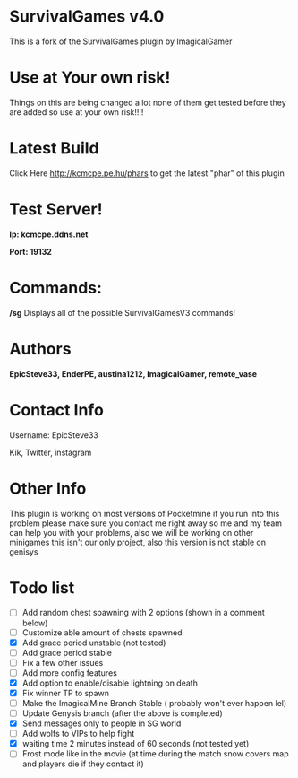 # SurvivalGames v4.0
This is a fork of the SurvivalGames plugin by ImagicalGamer

# Use at Your own risk!
Things on this are being changed a lot none of them get tested before they are added so use at your own risk!!!!

# Latest Build
Click Here http://kcmcpe.pe.hu/phars to get the latest "phar" of this plugin 

# Test Server!
**Ip: kcmcpe.ddns.net**

**Port: 19132**

# Commands:

**/sg** Displays all of the possible SurvivalGamesV3 commands!

# Authors
**EpicSteve33, EnderPE, austina1212, ImagicalGamer, remote_vase**

# Contact Info

Username: EpicSteve33 

Kik, Twitter, instagram

# Other Info

This plugin is working on most versions of Pocketmine if you run into this problem please make sure you contact me right away so me and my team can help you with your problems, also we will be working on other minigames this isn't our only project, also this version is not stable on genisys

# Todo list

- [ ] Add random chest spawning with 2 options (shown in a comment below)
- [ ] Customize able amount of chests spawned
- [x] Add grace period unstable (not tested)
- [ ] Add grace period stable
- [ ] Fix a few other issues
- [ ] Add more config features
- [x] Add option to enable/disable lightning on death
- [x] Fix winner TP to spawn
- [ ] Make the ImagicalMine Branch Stable ( probably won't ever happen lel)
- [ ] Update Genysis branch (after the above is completed)
- [x] Send messages only to people in SG world
- [ ] Add wolfs to VIPs to help fight
- [x] waiting time 2 minutes instead of 60 seconds (not tested yet)
- [ ] Frost mode like in the movie (at time during the match snow covers map and players die if they contact it)
